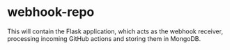 # webhook-repo
This will contain the Flask application, which acts as the webhook receiver, processing incoming GitHub actions and storing them in MongoDB.
